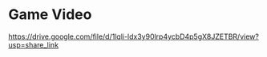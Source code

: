# Game Video

https://drive.google.com/file/d/1lqli-ldx3y90lrp4ycbD4p5gX8JZETBR/view?usp=share_link
